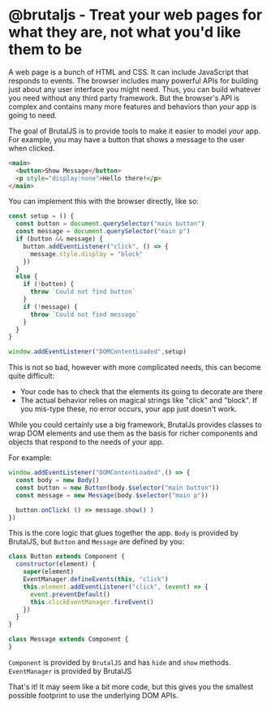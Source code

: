 # @brutaljs - Treat your web pages for what they are, not what you'd like them to be

A web page is a bunch of HTML and CSS. It can include JavaScript that responds to events.  The browser includes
many powerful APIs for building just about any user interface you might need.  Thus, you can build whatever you
need without any third party framework. But the browser's API is complex and contains many more features and
behaviors than *your* app is going to need.

The goal of BrutalJS is to provide tools to make it easier to model *your* app.  For example, you may have a button
that shows a message to the user when clicked.

```html
<main>
  <button>Show Message</button>
  <p style="display:none">Hello there!</p>
</main>
```

You can implement this with the browser directly, like so:

```javascript
const setup = () {
  const button = document.querySelector("main button")
  const message = document.querySelector("main p")
  if (button && message) {
    button.addEventListener("click", () => {
      message.style.display = "block"
    })
  }
  else {
    if (!button) {
      throw `Could not find button`
    }
    if (!message) {
      throw `Could not find message`
    }
  }
}

window.addEventListener("DOMContentLoaded",setup)
```

This is not so bad, however with more complicated needs, this can become quite difficult:

* Your code has to check that the elements its going to decorate are there
* The actual behavior relies on magical strings like "click" and "block". If you mis-type these, no error occurs, your app just doesn't work.

While you could certainly use a big framework, BrutalJs provides classes to wrap DOM elements and use them as the basis for richer
components and objects that respond to the needs of your app.

For example:

```javascript
window.addEventListener("DOMContentLoaded",() => {
  const body = new Body()
  const button = new Button(body.$selector("main button"))
  const message = new Message(body.$selector("main p"))

  button.onClick( () => message.show() )
})
```

This is the core logic that glues together the app.  `Body` is provided by BrutalJS, but `Button` and `Message` are defined by you:

```javascript
class Button extends Component {
  constructor(element) {
    super(element)
    EventManager.defineEvents(this, "click")
    this.element.addEventListener("click", (event) => {
      event.preventDefault()
      this.clickEventManager.fireEvent()
    })
  }
}

class Message extends Component {
}
```

`Component` is provided by `BrutalJS` and has `hide` and `show` methods.  `EventManager` is provided by BrutalJS

That's it!  It may seem like a bit more code, but this gives you the smallest possible footprint to use the underlying DOM APIs.



